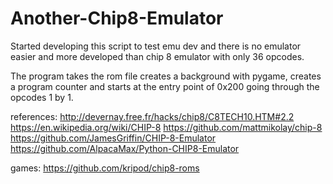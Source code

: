 # Another-Chip8-Emulator
Started developing this script to test emu dev and there is no emulator easier and more developed than chip 8 emulator with only 36 opcodes.

The program takes the rom file creates a background with pygame, creates a program counter and starts at the entry point of 0x200 going through the opcodes 1 by 1.

references:
http://devernay.free.fr/hacks/chip8/C8TECH10.HTM#2.2
https://en.wikipedia.org/wiki/CHIP-8
https://github.com/mattmikolay/chip-8
https://github.com/JamesGriffin/CHIP-8-Emulator
https://github.com/AlpacaMax/Python-CHIP8-Emulator

games:
https://github.com/kripod/chip8-roms
